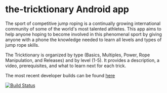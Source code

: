 # the-tricktionary Android app

The sport of competitive jump roping is a continually growing international community of some of the world's most talented athletes. This app aims to help anyone hoping to become involved in this phenomenal sport by giving anyone with a phone the knowledge needed to learn all levels and types of jump rope skills. 

The Tricktionary is organized by type (Basics, Multiples, Power, Rope Manipulation, and Releases) and by level (1-5). It provides a description, a video, prerequisites, and what to learn next for each trick.

The most recent developer builds can be found [here](https://github.com/the-tricktionary/the-tricktionary.github.io/tree/master/apps)

[![Build Status](https://travis-ci.org/the-tricktionary/android.svg?branch=master)](https://travis-ci.org/the-tricktionary/android)
